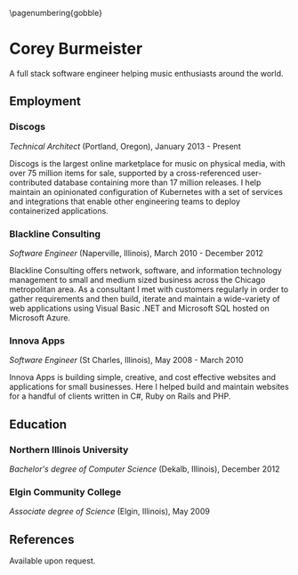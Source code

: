 \pagenumbering{gobble}

# Corey Burmeister

A full stack software engineer helping music enthusiasts around the world.

## Employment

### Discogs

*Technical Architect* (Portland, Oregon), January 2013 - Present

Discogs is the largest online marketplace for music on physical media, with
over 75 million items for sale, supported by a cross-referenced
user-contributed database containing more than 17 million releases. I help
maintain an opinionated configuration of Kubernetes with a set of services and
integrations that enable other engineering teams to deploy containerized
applications.

### Blackline Consulting

*Software Engineer* (Naperville, Illinois), March 2010 - December 2012

Blackline Consulting offers network, software, and information technology
management to small and medium sized business across the Chicago metropolitan
area. As a consultant I met with customers regularly in order to gather
requirements and then build, iterate and maintain a wide-variety of web
applications using Visual Basic .NET and Microsoft SQL hosted on Microsoft
Azure.

### Innova Apps

*Software Engineer* (St Charles, Illinois), May 2008 - March 2010

Innova Apps is building simple, creative, and cost effective websites and
applications for small businesses. Here I helped build and maintain websites
for a handful of clients written in C#, Ruby on Rails and PHP.

## Education

### Northern Illinois University

*Bachelor's degree of Computer Science* (Dekalb, Illinois), December 2012

### Elgin Community College

*Associate degree of Science* (Elgin, Illinois), May 2009

## References

Available upon request.
